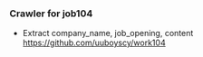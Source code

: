 ### Crawler for job104
- Extract company_name, job_opening, content
https://github.com/uuboyscy/work104